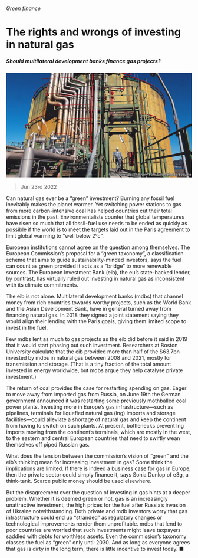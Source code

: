 ###### Green finance

# The rights and wrongs of investing in natural gas 

##### Should multilateral development banks finance gas projects? 

![image](images/20220625_FNP003.jpg) 

> Jun 23rd 2022 

Can natural gas ever be a “green” investment? Burning any fossil fuel inevitably makes the planet warmer. Yet switching power stations to gas from more carbon-intensive coal has helped countries cut their total emissions in the past. Environmentalists counter that global temperatures have risen so much that all fossil-fuel use needs to be ended as quickly as possible if the world is to meet the targets laid out in the Paris agreement to limit global warming to “well below 2°c”.

European institutions cannot agree on the question among themselves. The European Commission’s proposal for a “green taxonomy”, a classification scheme that aims to guide sustainability-minded investors, says the fuel can count as green provided it acts as a “bridge” to more renewable sources. The European Investment Bank (eib), the eu’s state-backed lender, by contrast, has virtually ruled out investing in natural gas as inconsistent with its climate commitments. 

The eib is not alone. Multilateral development banks (mdbs) that channel money from rich countries towards worthy projects, such as the World Bank and the Asian Development Bank, have in general turned away from financing natural gas. In 2018 they signed a joint statement saying they would align their lending with the Paris goals, giving them limited scope to invest in the fuel. 

Few mdbs lent as much to gas projects as the eib did before it said in 2019 that it would start phasing out such investment. Researchers at Boston University calculate that the eib provided more than half of the $63.7bn invested by mdbs in natural gas between 2008 and 2021, mostly for transmission and storage. (That is a tiny fraction of the total amount invested in energy worldwide, but mdbs argue they help catalyse private investment.)

The return of coal provides the case for restarting spending on gas. Eager to move away from imported gas from Russia, on June 19th the German government announced it was restarting some previously mothballed coal power plants. Investing more in Europe’s gas infrastructure—such as pipelines, terminals for liquefied natural gas (lng) imports and storage facilities—could alleviate a shortage of natural gas and keep the continent from having to switch on such plants. At present, bottlenecks prevent lng imports moving from the continent’s terminals, which are mostly in the west, to the eastern and central European countries that need to swiftly wean themselves off piped Russian gas.

What does the tension between the commission’s vision of “green” and the eib’s thinking mean for increasing investment in gas? Some think the implications are limited. If there is indeed a business case for gas in Europe, then the private sector could simply finance it, says Sonia Dunlop of e3g, a think-tank. Scarce public money should be used elsewhere.

But the disagreement over the question of investing in gas hints at a deeper problem. Whether it is deemed green or not, gas is an increasingly unattractive investment, the high prices for the fuel after Russia’s invasion of Ukraine notwithstanding. Both private and mdb investors worry that gas infrastructure could end up “stranded” as regulatory changes or technological improvements render them unprofitable. mdbs that lend to poor countries are worried that such investments might leave taxpayers saddled with debts for worthless assets. Even the commission’s taxonomy classes the fuel as “green” only until 2030. And as long as everyone agrees that gas is dirty in the long term, there is little incentive to invest today. ■


